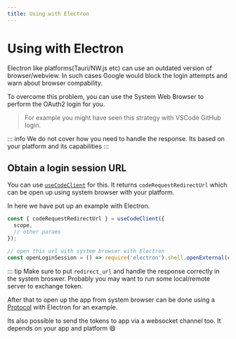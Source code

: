 ```yaml
---
title: Using with Electron
---
```


# Using with Electron

Electron like platforms(Tauri/NW.js etc) can use an outdated version of browser/webview.
In such cases Google would block the login attempts and warn about browser compability.

To overcome this problem, you can use the System Web Browser to perform the OAuth2 login for you.

> For example you might have seen this strategy with VSCode GitHub login.

::: info
We do not cover how you need to handle the response. Its based on your platform and its capabilities
:::

## Obtain a login session URL

You can use [`useCodeClient`](../composables/use-code-client.md) for this. It returns `codeRequestRedirectUrl` which can be open up using system browser
with your platform.

In here we have put up an example with Electron.

```ts
const { codeRequestRedirectUrl } = useCodeClient({
  scope,
  // other params
});

// open this url with system browser with Electron
const openLoginSession = () => require('electron').shell.openExternal(codeRequestRedirectUrl);

```

::: tip
Make sure to put `redirect_url` and handle the response correctly in the system broswer. Probably you may want to run some local/remote server to exchange token.

After that to open up the app from system browser can be done using a [Protocol](https://www.electronjs.org/docs/latest/api/protocol) with Electron for an example.

Its also possible to send the tokens to app via a websocket channel too. It depends on your app and platform :smile:
